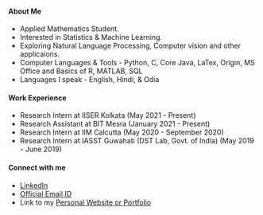 #### About Me

- Applied Mathematics Student.
- Interested in Statistics & Machine Learning.
- Exploring Natural Language Processing, Computer vision and other applicaions.
- Computer Languages & Tools - Python, C, Core Java, LaTex, Origin, MS Office and Basics of R, MATLAB, SQL
- Languages I speak - English, Hindi, & Odia

#### Work Experience

- Research Intern at IISER Kolkata (May 2021 - Present)
- Research Assistant at BIT Mesra (January 2021 - Present)
- Research Intern at IIM Calcutta (May 2020 - September 2020)
- Research Intern at IASST Guwahati (DST Lab, Govt. of India) (May 2019 - June 2019)

#### Connect with me

- [LinkedIn](https://www.linkedin.com/in/priyabratamishra10/)
- [Official Email ID](mailto:imh10025.17@bitmesra.ac.in)
- Link to my [Personal Website or Portfolio](https://sites.google.com/view/priyabrata-mishra)
